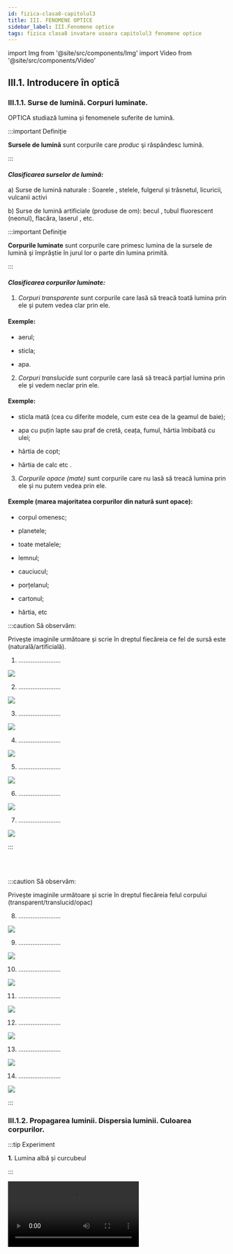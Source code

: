 ```yaml
---
id: fizica-clasa8-capitolul3
title: III. FENOMENE OPTICE
sidebar_label: III.Fenomene optice
tags: fizica clasa8 invatare usoara capitolul3 fenomene optice
---
```


import Img from '@site/src/components/Img'
import Video from '@site/src/components/Video'



## III.1. Introducere în optică

### III.1.1. Surse de lumină. Corpuri luminate.

OPTICA studiază lumina și fenomenele suferite de lumină.


:::important Definiţie

**Sursele de lumină** sunt corpurile care _produc_ şi răspândesc lumină. 

:::

#### _Clasificarea surselor de lumină:_

a)	Surse de lumină naturale : Soarele , stelele, fulgerul și trăsnetul, licuricii, vulcanii activi
 
b)	Surse de lumină artificiale (produse de om): becul , tubul fluorescent (neonul), flacăra, laserul , etc.



:::important Definiţie

**Corpurile luminate** sunt corpurile care primesc lumina de la sursele de lumină şi împrăştie în jurul lor o parte din lumina primită.

:::



#### _Clasificarea corpurilor luminate:_


1)	_Corpuri transparente_ sunt corpurile care lasă să treacă toată lumina prin ele și putem vedea clar prin ele. 

#### Exemple:

- aerul;

- sticla;

- apa.

2)	_Corpuri translucide_ sunt corpurile care lasă să treacă parțial lumina prin ele și vedem neclar prin ele. 

#### Exemple:

- sticla mată (cea cu diferite modele, cum este cea de la geamul de baie);

- apa cu puțin lapte sau praf de cretă, ceața, fumul, hârtia îmbibată cu ulei;

- hârtia de copt;

- hârtia de calc etc .

3)	_Corpurile opace (mate)_ sunt corpurile care nu lasă să treacă  lumina prin ele și nu putem vedea  prin ele. 

#### Exemple (marea majoritatea corpurilor din natură sunt opace):

- corpul omenesc;

- planetele;

- toate metalele;

- lemnul;

- cauciucul;

- porțelanul;

- cartonul;

- hârtia, etc


:::caution Să observăm:

Privește imaginile următoare și scrie în dreptul fiecăreia ce fel de sursă este (naturală/artificială).


1) ........................

<Img src="fizica/clasa8/capitolul3/3_1_1_Poza1_Fulgerul.jpg" />


2) ........................

<Img src="fizica/clasa8/capitolul3/3_1_1_Poza2_Rasarit.jpg" />


3) ........................

<Img src="fizica/clasa8/capitolul3/3_1_1_Poza3_Lumanare.jpg" />


4) ........................

<Img src="fizica/clasa8/capitolul3/3_1_1_Poza4_Bec.jpg" />

5) ........................

<Img src="fizica/clasa8/capitolul3/3_1_1_Poza5_Lasere.jpg" />


6) ........................

<Img src="fizica/clasa8/capitolul3/3_1_1_Poza6_Vulcan.jpg" />


7) ........................

<Img src="fizica/clasa8/capitolul3/3_1_1_Poza7_Neon.jpg" />



:::


<br></br>



:::caution Să observăm:

Privește imaginile următoare și scrie în dreptul fiecăreia felul corpului (transparent/translucid/opac)

8) ........................

<Img src="fizica/clasa8/capitolul3/3_1_1_Poza8_Ochelari.jpg" />


9) ........................

<Img src="fizica/clasa8/capitolul3/3_1_1_Poza9_SticlaMata.jpg" />


10) ........................

<Img src="fizica/clasa8/capitolul3/3_1_1_Poza10_Acvariu.jpg" />


11) ........................

<Img src="fizica/clasa8/capitolul3/3_1_1_Poza11_GlobSticla.jpg" />


12) ........................

<Img src="fizica/clasa8/capitolul3/3_1_1_Poza12_Luna.jpg" />


13) ........................

<Img src="fizica/clasa8/capitolul3/3_1_1_Poza13_LocomotivaCuAbur.jpg" />

14) ........................

<Img src="fizica/clasa8/capitolul3/3_1_1_Poza14_CopacInCeata.jpg" />


:::




### III.1.2. Propagarea luminii. Dispersia luminii. Culoarea corpurilor.


:::tip Experiment

**1.** Lumina albă și curcubeul

:::


<Video src="https://www.youtube.com/embed/Jq_hHHA5VfE" />


**Materiale necesare:** prismă optică ( CD sau DVD ), lumină solară ( bec cu incandescență )



**Modul de lucru:** 

- Așază prisma optică în dreptul razelor de lumină și rotește prisma până apare un curcubeu.


:::note Observație

Lumina provenită de la Soare ( bec ) este albă, iar când iese din prismă este colorată în culorile curcubeului.

:::


**Concluzia experimentului:** 

Lumina albă este descompusă de prismă în cele șapte lumini ale curcubeului.

Dacă privești suprafața unui CD, se observă culorile curcubeului.


:::important Definiție

Fenomenul de descompunere a luminii albe în spectrul culorilor componente, ale curcubeului, se numește **dispersia luminii.**


:::


Descompunerea luminii albe se poate observa și pe suprafața baloanelor de săpun. 

<Video src="https://www.youtube.com/embed/8wCI7AnN3U0" />




#### Culorile curcubeului se rețin ușor cu acronimul:
<Img src="fizica/clasa8/capitolul3/3_1_2_Poza1_Text_ROGVAIV.jpg" />



:::note Observație


**Curcubeul este un arc multicolor care apare pe cer datorită dispersiei luminii Soarelui pe picăturile de apă din aer.**

Pentru a se forma curcubeul trebuie să apară Soarele după ploaie și Soarele să fie aproape de linia orizontului (după răsărit sau înainte de apus).

<Img src="fizica/clasa8/capitolul3/3_1_2_Poza2_PozaCurcubeu.jpg" />


:::


<br></br>



:::tip Experiment

**2.** Un curcubeu la tine în grădină

:::


<Video src="https://www.youtube.com/embed/tUUrx-hR_ks" />


**Materiale necesare:** pulverizator cu apă ( furtun cu apă), lumină solară 



**Modul de lucru:** 

- Într-o după-amiază însorită, înainte de apus, așază-te cu spatele la Soare și pulverizează în aer picături fine de apă, până apare un curcubeu.


:::note Observație

Lumina provenită de la Soare ( bec ) este albă, iar când iese din prismă este colorată în culorile curcubeului.

:::


<br></br>



:::tip Experiment

**3.** Compunerea culorilor curcubeului în lumină albă

:::


<Video src="https://www.youtube.com/embed/4EK34HKNCWc" />


**Materiale necesare:** titirez ( motoraș electric cu baterie), hârtie albă, compas, raportor, creioane colorate. 



**Modul de lucru:** 

- Desenează un cerc pe foaia albă.

- Împarte discul în şapte sectoare, fiecare având unghiul la centru de 51º (360 º : 7 ~ 51º).

- Colorează cele şapte sectoare în culorile curcubeului. Pentru culoarea indigo, dă mai întâi cu creionul albastru  şi apoi, cu creionul negru.

- Așază discul colorat pe titirez și învârte titirezul (dacă ai un motoraş, poţi pune discul colorat pe axul motoraşului şi să alimentezi  motoraşul la o baterie).


:::note Observație

Când discul colorat în culorile curcubeului se învârte, ochiul nostru vede discul alb. 

:::


**Concluzia experimentului:** 

Cele şapte culori ale curcubeului , prin compunere, dau lumina albă.



Corpurile din natură au diferite culori, în funcție de ce culori absorb ele din spectrul culorilor curcubeului (ROGVAIV).


:::important

Corpurile opace absorb toate culorile din ROGVAIV , cu excepțiaculorii lor, pe care o reflectă în toate direcțiile.

De exemplu, un corp opac albastru, absorbe toate culorile ROGVAIV și împrăștie în jur numai culoarea albastră.


<Img src="fizica/clasa8/capitolul3/3_1_2_Poza3_CorpOpacAlbastru.jpg" />


Corpurile negre absorb toate culorile și nu reflectă nicio culoare.

<Img src="fizica/clasa8/capitolul3/3_1_2_Poza4_CorpOpacNegru.jpg" />


Corpurile albe nu absorb nicio culoare și reflectă toate cele șapte culori ale curcubeului.

<Img src="fizica/clasa8/capitolul3/3_1_2_Poza5_CorpOpacAlb.jpg" />


Corpurile transparente colorate lasă să treacă prin ele doar culoarea lor și absorb toate celelalte culori din ROGVAIV.	



:::



:::caution Aplicații

Filtrele colorate sunt folosite la:


1. Reflectoarele din teatru

<Img src="fizica/clasa8/capitolul3/3_1_2_Poza6_ReflectorTeatru.jpg" />


2. Vitraliile ferestrelor.

<Img src="fizica/clasa8/capitolul3/3_1_2_Poza7_Vitralii.jpg" />


3. Becurile colorate.

<Img src="fizica/clasa8/capitolul3/3_1_2_Poza8_BecuriColorate.jpg" />


:::


<br></br>



:::tip Experiment

**4.** Culoarea corpurilor și absorbția luminii

:::


<Video src="https://www.youtube.com/embed/06iHKaE3II8" />


**Materiale necesare:** corpuri opace colorate, corpuri transparente colorate, sursă de lumină albă ( Soare, lanternă ). 



**Modul de lucru (Partea 1):** 

- Luminează un corp opac colorat. 

- Ce observi ?


:::note Observație Partea 1

Corpul opac colorat împrăștie culoarea lui și absorbe toate celelalte culori.

:::




**Modul de lucru (Partea 2):** 

- Luminează un corp transparent colorat.

- Ce observi ?


:::note Observație Partea 2

Corpul transparent colorat lasă să treacă prin el numai culoarea sa, restul culorilor le absoarbe.

:::




<br></br>





:::tip Experiment

**5.** De ce se schimbă culoarea cerului ?

:::


<Video src="https://www.youtube.com/embed/Rx5aCTwetlE" />


**Materiale necesare:** vas mare din sticlă transparent, lanternă, apă, lapte .



**Modul de lucru (Partea 1):** 

- Umple vasul cu apă și adaugă câteva picături de lapte.

- Luminează suprafața apei de sus și privește deasupra apei.

- Ce observi?




:::note Observație Partea 1

Apa luminată și privită de sus are culoare albăstruie.

:::



**Modul de lucru (Partea 2):** 

- Luminează apa din vas pe un perete lateral și privește apa din partea opusă lanternei. 

- Ce culoare are apa ?



:::note Observație Partea 2

Apa luminată lateral are culoare rozalie-portocalie.

:::







**Concluzia experimentului:** 

Cerul își schimbă culoarea deoarece lumina este dispersată de aerul atmosferic în mod diferit în funcție de poziția Soarelul pe bolta cerească.

Când Soarele este sus pe cer (la orele amiezii), Soarele apare alb strălucitor și cerul este albastru (când este senin).

Când Soarele este aproape de linia orizontului (la răsărit sau la apus), Soarele apare roșu și cerul este roz, roșu, portocaliu (doar aceste culori sunt împrăștiate de aer din tot spectrul de culori).



<br></br>

<br></br>




### III.1.3. Principiile propagării luminii. Rază de lumină. Fascicul de lumină.



#### Optica geometrică studiază legiile propagării luminii și formarea imaginilor obiectelor în diferite sisteme optice ( oglinzi, lentile, etc.), fără să țină cont de natura luminii.




:::tip Experiment

**6.** Cum se propagă lumina ?

:::


<Video src="https://www.youtube.com/embed/l_9JY4eabbI" />


**Materiale necesare:** lanternă, corp.



**Modul de lucru:** 

- Luminează cu lanterna un pieptene. 

- Ce observi ? 


:::note Observație

La ieşirea din pieptăn, lumina apare sub formă de linii drepte, intercalate cu linii întunecate.

:::


**Concluzia experimentului:** 

La ieşirea din pieptăn, ea apare sub formă de linii drepte.

Unde sunt dinţii pieptănului se formează umbra lor, deoarece lumina nu poate să-şi schimbe direcţia de propagare pentru a ocoli obstacolele. 

Deci, lumina se propagă în linie dreaptă.




:::important

**Raza de lumină** indică direcția de propagare a luminii și se desenează printr-o linie dreaptă cu o săgeată care să indice sensul de propagare. 


:::



:::note Observație

Chiar dacă lumina se propagă pe o anumită direcție în ambele sensuri, noi îi punem săgeată pentru a-i arăta sensul de propagare care ne interesează.

:::

:::important

Un grup de mai multe raze de lumină învecinate, care suferă aceleași fenomene optice  formează un **fascicul de lumină.** 


:::



:::important

#### Clasificarea fasciculelor de lumină:
 
a)	Fascicul paralel, în care toate razele sunt paralele.


<Img src="fizica/clasa8/capitolul3/3_1_3_Poza1_FasciculParalel.jpg" />



b)	Fascicul convergent, în care razele se întâlnesc într-un punct.


<Img src="fizica/clasa8/capitolul3/3_1_3_Poza2_FasciculConvergent.jpg" />


c)	Fascicul divergent, în care razele pleacă din același punct și se îndepărtează unele de altele.

<Img src="fizica/clasa8/capitolul3/3_1_3_Poza3_FasciculDivergent.jpg" />



:::




<br></br>





:::tip Experiment

**7.** Principiul independenței razelor de lumină

:::


<Video src="https://www.youtube.com/embed/HAyQ7NsWKCo" />


**Materiale necesare:** 2 lasere.



**Modul de lucru:** 

- Așază cele două lasere pe masă astfel încât razele lor să se intersecteze. 

- Ce se întâmplă cu direcția celor două raze după intersecția lor ? 



:::note Observație

După intersecția razelor de lumină, ele își continuă drumul în linie dreaptă.

:::


**Concluzia experimentului:** 

Propagarea unei raze de lumină este independentă de propagarea altor raze.

:::important Principiile opticii geometrice

 

**I.	Principiul propagării rectilinii a luminii:**

**”Lumina se propagă prin mediile transparente și omogene în linie dreaptă, adică rectiliniu.”**

:::


:::important Principiile opticii geometrice

**II.	Principiul reversibilității razelor de lumină:**

**”Lumina se propagă pe aceeași direcție în ambele sensuri.”** 

:::



:::important Principiile opticii geometrice

**III.	Principiul independenței razelor de lumină:**
 
**”O rază de lumină nu își modifică direcția de propagare în urma intersecției cu alte raze, adică ea are o propagare independentă de acțiunea altor raze.”**

:::



<br></br>
<br></br>




## III.2. Reflexia luminii.

### III.2.1. Reflexia luminii. Legile reflexiei.



:::tip Experiment

**8.** Legile reflexiei luminii

:::


<Video src="https://www.youtube.com/embed/Y9EPdoeG9_I" />


**Materiale necesare:** oglindă plană, raportor, laser.



**Modul de lucru:** 

- Aşază oglinda pe verticală.

- La baza oglinzii poziţionează pe orizontală (pe podea) raportorul, având punctul 0 la mijlocul oglinzii.

- Trimite fasciculul laser sub un anumit unghi pe oglindă, în punctul zero (laserul se aşează şi el tot pe podea, înclinându-i puţin vârful pentru a vizualiza raza reflectată).

- Aşază rigla pe direcţia razei reflectate de oglindă şi citeşte unghiul de reflexie.





:::note Observație

Unghiul sub care se trimite spre oglindă  fasciculul iniţial ( unghi de incidență) este egal cu unghiul sub  care se întoarce lumina ( unghi de reflexie ), faţă de normală.


:::


**Concluzia experimentului:** 

Lumina se reflectă cu acelaşi unghi (unghi de reflexie) cu care raza iniţială a ajuns la  oglindă (unghi de incidenţă). Pe o suprafaţă şlefuită (cum este oglinda), lumina _se reflectă în mod ordonat_, respectând această lege.



:::important Definiție

**Reflexia luminii** este fenomenul în care lumina se întoarce în primul mediu, cu  schimbarea direcţiei de propagare, atunci când ea întâlneşte un alt mediu (suprafaţa de separare dintre două medii optice diferite).

:::


:::important Legile reflexiei

**LegeaI:** 

**Raza incidentă, normala și raza reflectată sunt coplanare (aparțin aceluiași plan).**



:::


:::important Legile reflexiei

**Legea a II a:**
 
**Unghiul de incidență(i) este egal cu unghiul de reflexie(r).**

**î  =  ȓ**



:::


:::note Observație

Când raza de lumină cade perpendicular pe suprafața de separare, raza reflectată se întoarce în primul mediu pe același drum, adică este singurul caz când nu își schimbă direcția de propagare.


:::





Pentru a desena raza care suferă fenomenul de reflexie (raza reflectată) trebuie să parcurgem următoarele etape:

- Desenăm suprafața de separare dintre cele două medii diferite și le notăm. Primul mediu (I) se consideră mediul unde se află sursa de lumină

- Cu o linie punctată se desenează perpendiculara pe această suprafață de separare, numită normala la suprafața de separare și notată cu NI, unde I este punctul de incidență, unde cade raza provenită de la sursa S(raza incidentă=SI)

- Se măsoară cu raportorul unghiul dintre normală și raza incidentă, SI , numit unghi de incidență, notat cu i

- Se măsoară un unghi egal cu i în partea dreaptă a normalei și se conturează raza reflectată (RI) și se notează și unghiul de reflexie, r

Notații (legenda) pentru desenul de la reflexia luminii :

SI=raza incidentă

RI= raza reflectată

NI=normala la suprafața de separare

i =unghi de incidență

r = unghi de reflexie

<Img src="fizica/clasa8/capitolul3/3_2_1_ReprezentareGraficaReflexie.jpg" />



<br></br>



### III.2.2. Oglinzile – aplicații ale reflexiei luminii.

:::important 

**Oglinzile** sunt corpuri netede și lucioase, în care lumina se reflectă.

:::


:::note Observație

Imaginea obiectului (im ob ) se formează în oglindă prin fenomenul de reflexie, respectând legile acesteia.

Dacă oglinda nu este netedă (nu este bine șlefuită) are loc o reflexie difuză a luminii (reflexie dezordonată) și nu se formează imaginea obiectului.

Oglinzile se obțin prin depunerea unui strat subțire de metal (argint sau aluminiu) pe o suprafață de sticlă ( obișnuită sau de cristal).

:::


:::important Clasificarea oglinzilor

1)	**Oglinzile plane** au suprafața plană (dreaptă) și sunt cele pe care le avem cu toții acasă și în care ne uităm zilnic. 

Iată simbolul ei (partea din spate care nu reflectă lumina se hașurează)


<Img src="fizica/clasa8/capitolul3/3_2_2_Poza1_DesenOglindaPlana.jpg" />




:::


:::caution Aplicații ale oglinzilor plane

În oglinda plană îţi vezi “dublura” (imaginea) care te priveşte din spatele oglinzii, imitându-ţi mişcările și sunt cele pe care le avem cu toții acasă și în care ne uităm zilnic.

<Img src="fizica/clasa8/capitolul3/3_2_2_Poza2_ImagineInOglindaACartiiDeFizica.jpg" />


:::



:::important Clasificarea oglinzilor

2) **Oglinzi sferice** care la rândul lor sunt de două feluri:

- **a) Oglinzile concave**  reflectă cu partea interioară, scobită a suprafeței sferice ( adică au partea lucioasă pe partea interioară a sferei). **Ele transformă un fascicul de lumină paralel într-unul convergent.**

<Img src="fizica/clasa8/capitolul3/3_2_2_Poza3_DesenOglindaConcava.jpg" />


:::





:::caution Aplicații ale oglinzilor concave

- în cosmetică (la machiat, la pensat);
 
<Img src="fizica/clasa8/capitolul3/3_2_2_Poza4_Exemplul1OglindaConcava.jpg" />
 
- la construcţia reflectoarelor (lanterne, faruri);
 
<Img src="fizica/clasa8/capitolul3/3_2_2_Poza5_Exemplul2OglindaConcava.jpg" />
 
- oglinzi stomatologice. 

<Img src="fizica/clasa8/capitolul3/3_2_2_Poza6_Exemplul3OglindaConcava.jpg" />

::: 





:::important Clasificarea oglinzilor

- **b) Oglinzile convexe**  reflectă cu partea exterioară, bombată a suprafeței sferice ( adică au partea lucioasă pe partea exterioară a sferei). **Ele transformă un fascicul de lumină paralel într-unul divergent.**

<Img src="fizica/clasa8/capitolul3/3_2_2_Poza7_DesenOglindaConvexa.jpg" />


:::



:::caution Aplicații ale oglinzilor convexe

Ele sunt folosite ca oglinzi retrovizoare deoarece dau o vedere amplă a zonei din spatele lor.  


<Img src="fizica/clasa8/capitolul3/3_2_2_Poza8_Exemplul1OglindaConvexa.jpg" />
 
<Img src="fizica/clasa8/capitolul3/3_2_2_Poza9_Exemplul2OglindaConvexa.jpg" /> 
 

::: 




Formarea imaginii unui obiect într-o oglindă plană :

- Se desenează oglinda plană pe verticală.

- Se trasează prin mijlocul oglinzii axa optică principală, perpendiculară pe oglindă ( pe orizontală ).

- Se desenează obiectul AB sub forma unui segment cu săgeată, în fața oglinzii.

- Se duce prima rază din vârful obiectului (B) perpendiculară pe oglindă și se prelungește punctată în spatele oglinzii ( fiind perpendiculară pe suprafața oglinzii nu își schimbă direcția de propagare când se reflectă ).

- Se duce a doua  rază din vârful obiectului (B) oblică pe oglindă se trasează raza reflectată a acesteia, respectând legile reflexiei ( unghiul i = unghiul r )

- Se prelungește punctată în spatele oglinzii raza reflectată, până se întâlnește cu prelungirea primei raze. Punctul de intersecție al lor se notează cu B', care reprezintă vârful imaginii obiectului în oglindă.

- Din punctul B' se duce perpendiculară pe axa optică principală, iar piciorul perpendicularei se notează cu A' și reprezintă baza imaginii obiectului în oglindă. Se pune vârful săgeții în B'.


Caracterizarea imaginii ( A'B' ) obiectului în oglinda plană : 

- Ob. AB și im. A'B' sunt simetrice față de oglindă (imaginea se formează în spatele oglinzii, la aceeaşi distanţă faţă de oglindă ca şi obiectul ).

- Imaginea este virtuală , deoarece se formează la intersecția razelor reflectate( ea nu poate fi prinsă pe ecran sau film foto).

- Im. A'B' este la fel de mare ca ob. AB.




<br></br>


### III.2.3. Extindere: Aplicații ale legilor reflexiei luminii în tehnologie

:::caution Aplicații

Oglinzile a căror funcționare se bazează pe legile reflexiei, au numeroase aplicații în tehnologie:

1)	Televizor LCD ( cu cristale lichide ) are în componența sa o oglindă reflectorizantă.

<Img src="fizica/clasa8/capitolul3/3_2_3_Poza1_TelevizorLCD.jpg" />



2)	Proiector LCD are la bază un dispozitiv optic format dintr-un număr foarte mare de microoglinzi.

<Img src="fizica/clasa8/capitolul3/3_2_3_Poza2_ProiectorLCD.jpg" />


3)	Centrală solară cu turn are la bază un număr foarte mare de oglinzi care se orientează automat după poziția Soarelui pe cer. Ele reflectă lumina către un absorbant ce încălzește apa dintr-un cazan ce produce abur sub presiune.

<Img src="fizica/clasa8/capitolul3/3_2_3_Poza3_CentrlaSolaraCuTurn.jpg" />


4) Telescopul Hubble este  plasat pe o orbită în jurul Pământului și poziționat în afara atmosferei terestre. De la lansarea lui în 1990 a devenit unul dintre cele mai importante instrumente din istoria astronomiei. Cu el astronomii au făcut numeroase observații, care au dus la importante descoperiri în astrofizică. 

Oglinzile telescoapelor trebuiau realizate cu o precizie de șlefuire de 1/20 din lungimea de undă specifică luminii vizibile, aproximativ 30 nanometri (30 de miliardimi de metri).

<Img src="fizica/clasa8/capitolul3/3_2_3_Poza4_TelescopHubble.jpg" />



:::



<br></br>



:::tip Experiment

**9.** Construirea unui periscop

:::


<Video src="https://www.youtube.com/embed/Kv8knWyExjs" />


**Materiale necesare:** 2 oglinzi plane, carton, echer dreptunghic isoscel,cuțit, foarfece, scotch

:::warning Atenție

Atenție la manipularea cuțitului, foarfecelor și a celor două oglinzi de sticlă !

:::



**Modul de lucru:** 

- Decupează dintr-un carton un dreptunghi .

- Marchează cu ajutorul echerului pozițiile celor două oglinzi, astfel încât să aibă o înclinare de 45° față de marginile de jos, respectiv de sus a cartonului.

- Decupează cu cuțitul și cu foarfeca locul unde vei plasa oglinzile, respectiv două dreptungiuri ( prin cel de jos vei privi, iar prin cel de sus intră lumina).

- Aşază oglinzile în lăcașele decupate și prinde cu scotch periscopul.

- Privește prin fereastra de jos a periscopului. 

- Ce observi ?





:::note Observație

Privind prin fanta de jos, văd obiectele aflate la nivelul fantei de sus.


:::


**Concluzia experimentului:** 

Periscopul este un instrument optic alcătuit din lentile, oglinzi, și/sau prisme cu ajutorul căruia se pot efectua observații între două niveluri diferite ca înălțime (tranșee, dintr-un submarin etc). 

În domeniul naval, periscopul este folosit de submarine pentru a da posibilitatea acestora să supravegheze situația de la suprafața apei, fără a fi văzut. 






## III.3. Refracția luminii

### III.3.1. Indicele de refracție

**În vid lumina se propagă cu viteza de 300.000.000 m/s**  și se notează cu  litera "c " și nu cu "v", ca la viteză. Cu "v " notăm viteza luminii în celelalte medii (substanțe transparente). În alte medii viteza de propagare a luminii este mai mică. 

Deci, **lumina își schimbă viteza de propagare în funcție de mediul traversat.**

Viteza luminii este cea mai mare viteză cunoscută până acum. Dacă am reuși să ne deplasăm cu viteza luminii, într-o secundă am ajunge în America și ne-am și întoarce, adică ne-am putea teleporta. Dar suntem încă departe de acestă viteză. Cea mai mare viteză este a unei rachete cosmice, care pentru a se desprinde de gravitația Pământului are o viteză de 40.000km/h.

**Indicele de refracție (notat cu n)** al unui mediu transparent este dat de raportul dintre viteza luminii în vid ( c) și viteza luminii în mediul repectiv (v).

Observați că _indicele de refracție nu are unitate de măsură_, spunem că este o mărime adimensională, deoarece este raportul a 2 mărimi identice(viteze) și se simplifică unitățile lor de măsură. Indicele de refracție este o _constantă de material_, care se ia dintr-un tabel, fiind specific fiecărei substanțe transparente(vezi tabelul de mai jos.

<svg class='svg-responsive' xmlns="http://www.w3.org/2000/svg" viewBox="0 -1159.6694029057137 2793.5555555555557 1897.7818058114276">
<g stroke="#000000" fill="#000000" stroke-width="0" transform="matrix(1 0 0 -1 0 0)">
<path stroke-width="10" d="M21 287Q22 293 24 303T36 341T56 388T89 425T135 442Q171 442 195 424T225 390T231 369Q231 367 232 367L243 378Q304 442 382 442Q436 442 469 415T503 336T465 179T427 52Q427 26 444 26Q450 26 453 27Q482 32 505 65T540 145Q542 153 560 153Q580 153 580 145Q580 144 576 130Q568 101 554 73T508 17T439 -10Q392 -10 371 17T350 73Q350 92 386 193T423 345Q423 404 379 404H374Q288 404 229 303L222 291L189 157Q156 26 151 16Q138 -11 108 -11Q95 -11 87 -5T76 7T74 17Q74 30 112 180T152 343Q153 348 153 366Q153 405 129 405Q91 405 66 305Q60 285 60 284Q58 278 41 278H27Q21 284 21 287Z"/>
<path stroke-width="10" d="M56 347Q56 360 70 367H707Q722 359 722 347Q722 336 708 328L390 327H72Q56 332 56 347ZM56 153Q56 168 72 173H708Q722 163 722 153Q722 140 707 133H70Q56 140 56 153Z" transform="translate(882,0)"/>
<g transform="translate(2063,0)">
<rect x="0" y="220" width="610" height="60" stroke-width="10" stroke-linejoin="round" stroke-linecap="round"/>
<path stroke-width="10" d="M34 159Q34 268 120 355T306 442Q362 442 394 418T427 355Q427 326 408 306T360 285Q341 285 330 295T319 325T330 359T352 380T366 386H367Q367 388 361 392T340 400T306 404Q276 404 249 390Q228 381 206 359Q162 315 142 235T121 119Q121 73 147 50Q169 26 205 26H209Q321 26 394 111Q403 121 406 121Q410 121 419 112T429 98T420 83T391 55T346 25T282 0T202 -11Q127 -11 81 37T34 159Z" transform="translate(86,676)"/>
<path stroke-width="10" d="M173 380Q173 405 154 405Q130 405 104 376T61 287Q60 286 59 284T58 281T56 279T53 278T49 278T41 278H27Q21 284 21 287Q21 294 29 316T53 368T97 419T160 441Q202 441 225 417T249 361Q249 344 246 335Q246 329 231 291T200 202T182 113Q182 86 187 69Q200 26 250 26Q287 26 319 60T369 139T398 222T409 277Q409 300 401 317T383 343T365 361T357 383Q357 405 376 424T417 443Q436 443 451 425T467 367Q467 340 455 284T418 159T347 40T241 -11Q177 -11 139 22Q102 54 102 117Q102 148 110 181T151 298Q173 362 173 380Z" transform="translate(60,-686)"/>
</g>
</g>
</svg>


<Img src="fizica/clasa8/capitolul3/3_3_2_Poza0_TabelIndiciDeRefractie.jpg" />






:::caution Problemă model

1) Să se calculeze indicele de refracție al apei, știind că viteza de propagare a luminii prin apă este 220.000.000 m/s. Voi trebuie să știți pe dinafară numai viteza luminii în vid.

- Scriem datele problemei:

  - c = 300.000.000 m/s
  - v = 220.000.000 m/s

- Scriem formula indicelui de refracție:


<svg class='svg-responsive3' xmlns="http://www.w3.org/2000/svg" viewBox="0 -1383.6694029057137 14543.888888888887 2132.781805811427">
<g stroke="#000000" fill="#000000" stroke-width="0" transform="matrix(1 0 0 -1 0 0)">
<path stroke-width="10" d="M21 287Q22 293 24 303T36 341T56 388T89 425T135 442Q171 442 195 424T225 390T231 369Q231 367 232 367L243 378Q304 442 382 442Q436 442 469 415T503 336T465 179T427 52Q427 26 444 26Q450 26 453 27Q482 32 505 65T540 145Q542 153 560 153Q580 153 580 145Q580 144 576 130Q568 101 554 73T508 17T439 -10Q392 -10 371 17T350 73Q350 92 386 193T423 345Q423 404 379 404H374Q288 404 229 303L222 291L189 157Q156 26 151 16Q138 -11 108 -11Q95 -11 87 -5T76 7T74 17Q74 30 112 180T152 343Q153 348 153 366Q153 405 129 405Q91 405 66 305Q60 285 60 284Q58 278 41 278H27Q21 284 21 287Z"/>
<path stroke-width="10" d="M56 347Q56 360 70 367H707Q722 359 722 347Q722 336 708 328L390 327H72Q56 332 56 347ZM56 153Q56 168 72 173H708Q722 163 722 153Q722 140 707 133H70Q56 140 56 153Z" transform="translate(882,0)"/>
<g transform="translate(2063,0)">
<rect x="0" y="220" width="610" height="60" stroke-width="10" stroke-linejoin="round" stroke-linecap="round"/>
<path stroke-width="10" d="M34 159Q34 268 120 355T306 442Q362 442 394 418T427 355Q427 326 408 306T360 285Q341 285 330 295T319 325T330 359T352 380T366 386H367Q367 388 361 392T340 400T306 404Q276 404 249 390Q228 381 206 359Q162 315 142 235T121 119Q121 73 147 50Q169 26 205 26H209Q321 26 394 111Q403 121 406 121Q410 121 419 112T429 98T420 83T391 55T346 25T282 0T202 -11Q127 -11 81 37T34 159Z" transform="translate(86,676)"/>
<path stroke-width="10" d="M173 380Q173 405 154 405Q130 405 104 376T61 287Q60 286 59 284T58 281T56 279T53 278T49 278T41 278H27Q21 284 21 287Q21 294 29 316T53 368T97 419T160 441Q202 441 225 417T249 361Q249 344 246 335Q246 329 231 291T200 202T182 113Q182 86 187 69Q200 26 250 26Q287 26 319 60T369 139T398 222T409 277Q409 300 401 317T383 343T365 361T357 383Q357 405 376 424T417 443Q436 443 451 425T467 367Q467 340 455 284T418 159T347 40T241 -11Q177 -11 139 22Q102 54 102 117Q102 148 110 181T151 298Q173 362 173 380Z" transform="translate(60,-686)"/>
</g>
<path stroke-width="10" d="M56 347Q56 360 70 367H707Q722 359 722 347Q722 336 708 328L390 327H72Q56 332 56 347ZM56 153Q56 168 72 173H708Q722 163 722 153Q722 140 707 133H70Q56 140 56 153Z" transform="translate(3071,0)"/>
<g transform="translate(4252,0)">
<rect x="0" y="220" width="4665" height="60" stroke-width="10" stroke-linejoin="round" stroke-linecap="round"/>
<g transform="translate(60,676)">
<path stroke-width="10" d="M127 463Q100 463 85 480T69 524Q69 579 117 622T233 665Q268 665 277 664Q351 652 390 611T430 522Q430 470 396 421T302 350L299 348Q299 347 308 345T337 336T375 315Q457 262 457 175Q457 96 395 37T238 -22Q158 -22 100 21T42 130Q42 158 60 175T105 193Q133 193 151 175T169 130Q169 119 166 110T159 94T148 82T136 74T126 70T118 67L114 66Q165 21 238 21Q293 21 321 74Q338 107 338 175V195Q338 290 274 322Q259 328 213 329L171 330L168 332Q166 335 166 348Q166 366 174 366Q202 366 232 371Q266 376 294 413T322 525V533Q322 590 287 612Q265 626 240 626Q208 626 181 615T143 592T132 580H135Q138 579 143 578T153 573T165 566T175 555T183 540T186 520Q186 498 172 481T127 463Z"/>
<path stroke-width="10" d="M96 585Q152 666 249 666Q297 666 345 640T423 548Q460 465 460 320Q460 165 417 83Q397 41 362 16T301 -15T250 -22Q224 -22 198 -16T137 16T82 83Q39 165 39 320Q39 494 96 585ZM321 597Q291 629 250 629Q208 629 178 597Q153 571 145 525T137 333Q137 175 145 125T181 46Q209 16 250 16Q290 16 318 46Q347 76 354 130T362 333Q362 478 354 524T321 597Z" transform="translate(505,0)"/>
<path stroke-width="10" d="M96 585Q152 666 249 666Q297 666 345 640T423 548Q460 465 460 320Q460 165 417 83Q397 41 362 16T301 -15T250 -22Q224 -22 198 -16T137 16T82 83Q39 165 39 320Q39 494 96 585ZM321 597Q291 629 250 629Q208 629 178 597Q153 571 145 525T137 333Q137 175 145 125T181 46Q209 16 250 16Q290 16 318 46Q347 76 354 130T362 333Q362 478 354 524T321 597Z" transform="translate(1010,0)"/>
<path stroke-width="10" d="M96 585Q152 666 249 666Q297 666 345 640T423 548Q460 465 460 320Q460 165 417 83Q397 41 362 16T301 -15T250 -22Q224 -22 198 -16T137 16T82 83Q39 165 39 320Q39 494 96 585ZM321 597Q291 629 250 629Q208 629 178 597Q153 571 145 525T137 333Q137 175 145 125T181 46Q209 16 250 16Q290 16 318 46Q347 76 354 130T362 333Q362 478 354 524T321 597Z" transform="translate(1515,0)"/>
<path stroke-width="10" d="M96 585Q152 666 249 666Q297 666 345 640T423 548Q460 465 460 320Q460 165 417 83Q397 41 362 16T301 -15T250 -22Q224 -22 198 -16T137 16T82 83Q39 165 39 320Q39 494 96 585ZM321 597Q291 629 250 629Q208 629 178 597Q153 571 145 525T137 333Q137 175 145 125T181 46Q209 16 250 16Q290 16 318 46Q347 76 354 130T362 333Q362 478 354 524T321 597Z" transform="translate(2020,0)"/>
<path stroke-width="10" d="M96 585Q152 666 249 666Q297 666 345 640T423 548Q460 465 460 320Q460 165 417 83Q397 41 362 16T301 -15T250 -22Q224 -22 198 -16T137 16T82 83Q39 165 39 320Q39 494 96 585ZM321 597Q291 629 250 629Q208 629 178 597Q153 571 145 525T137 333Q137 175 145 125T181 46Q209 16 250 16Q290 16 318 46Q347 76 354 130T362 333Q362 478 354 524T321 597Z" transform="translate(2525,0)"/>
<path stroke-width="10" d="M96 585Q152 666 249 666Q297 666 345 640T423 548Q460 465 460 320Q460 165 417 83Q397 41 362 16T301 -15T250 -22Q224 -22 198 -16T137 16T82 83Q39 165 39 320Q39 494 96 585ZM321 597Q291 629 250 629Q208 629 178 597Q153 571 145 525T137 333Q137 175 145 125T181 46Q209 16 250 16Q290 16 318 46Q347 76 354 130T362 333Q362 478 354 524T321 597Z" transform="translate(3030,0)"/>
<path stroke-width="10" d="M96 585Q152 666 249 666Q297 666 345 640T423 548Q460 465 460 320Q460 165 417 83Q397 41 362 16T301 -15T250 -22Q224 -22 198 -16T137 16T82 83Q39 165 39 320Q39 494 96 585ZM321 597Q291 629 250 629Q208 629 178 597Q153 571 145 525T137 333Q137 175 145 125T181 46Q209 16 250 16Q290 16 318 46Q347 76 354 130T362 333Q362 478 354 524T321 597Z" transform="translate(3535,0)"/>
<path stroke-width="10" d="M96 585Q152 666 249 666Q297 666 345 640T423 548Q460 465 460 320Q460 165 417 83Q397 41 362 16T301 -15T250 -22Q224 -22 198 -16T137 16T82 83Q39 165 39 320Q39 494 96 585ZM321 597Q291 629 250 629Q208 629 178 597Q153 571 145 525T137 333Q137 175 145 125T181 46Q209 16 250 16Q290 16 318 46Q347 76 354 130T362 333Q362 478 354 524T321 597Z" transform="translate(4040,0)"/>
</g>
<g transform="translate(60,-686)">
<path stroke-width="10" d="M109 429Q82 429 66 447T50 491Q50 562 103 614T235 666Q326 666 387 610T449 465Q449 422 429 383T381 315T301 241Q265 210 201 149L142 93L218 92Q375 92 385 97Q392 99 409 186V189H449V186Q448 183 436 95T421 3V0H50V19V31Q50 38 56 46T86 81Q115 113 136 137Q145 147 170 174T204 211T233 244T261 278T284 308T305 340T320 369T333 401T340 431T343 464Q343 527 309 573T212 619Q179 619 154 602T119 569T109 550Q109 549 114 549Q132 549 151 535T170 489Q170 464 154 447T109 429Z"/>
<path stroke-width="10" d="M109 429Q82 429 66 447T50 491Q50 562 103 614T235 666Q326 666 387 610T449 465Q449 422 429 383T381 315T301 241Q265 210 201 149L142 93L218 92Q375 92 385 97Q392 99 409 186V189H449V186Q448 183 436 95T421 3V0H50V19V31Q50 38 56 46T86 81Q115 113 136 137Q145 147 170 174T204 211T233 244T261 278T284 308T305 340T320 369T333 401T340 431T343 464Q343 527 309 573T212 619Q179 619 154 602T119 569T109 550Q109 549 114 549Q132 549 151 535T170 489Q170 464 154 447T109 429Z" transform="translate(505,0)"/>
<path stroke-width="10" d="M96 585Q152 666 249 666Q297 666 345 640T423 548Q460 465 460 320Q460 165 417 83Q397 41 362 16T301 -15T250 -22Q224 -22 198 -16T137 16T82 83Q39 165 39 320Q39 494 96 585ZM321 597Q291 629 250 629Q208 629 178 597Q153 571 145 525T137 333Q137 175 145 125T181 46Q209 16 250 16Q290 16 318 46Q347 76 354 130T362 333Q362 478 354 524T321 597Z" transform="translate(1010,0)"/>
<path stroke-width="10" d="M96 585Q152 666 249 666Q297 666 345 640T423 548Q460 465 460 320Q460 165 417 83Q397 41 362 16T301 -15T250 -22Q224 -22 198 -16T137 16T82 83Q39 165 39 320Q39 494 96 585ZM321 597Q291 629 250 629Q208 629 178 597Q153 571 145 525T137 333Q137 175 145 125T181 46Q209 16 250 16Q290 16 318 46Q347 76 354 130T362 333Q362 478 354 524T321 597Z" transform="translate(1515,0)"/>
<path stroke-width="10" d="M96 585Q152 666 249 666Q297 666 345 640T423 548Q460 465 460 320Q460 165 417 83Q397 41 362 16T301 -15T250 -22Q224 -22 198 -16T137 16T82 83Q39 165 39 320Q39 494 96 585ZM321 597Q291 629 250 629Q208 629 178 597Q153 571 145 525T137 333Q137 175 145 125T181 46Q209 16 250 16Q290 16 318 46Q347 76 354 130T362 333Q362 478 354 524T321 597Z" transform="translate(2020,0)"/>
<path stroke-width="10" d="M96 585Q152 666 249 666Q297 666 345 640T423 548Q460 465 460 320Q460 165 417 83Q397 41 362 16T301 -15T250 -22Q224 -22 198 -16T137 16T82 83Q39 165 39 320Q39 494 96 585ZM321 597Q291 629 250 629Q208 629 178 597Q153 571 145 525T137 333Q137 175 145 125T181 46Q209 16 250 16Q290 16 318 46Q347 76 354 130T362 333Q362 478 354 524T321 597Z" transform="translate(2525,0)"/>
<path stroke-width="10" d="M96 585Q152 666 249 666Q297 666 345 640T423 548Q460 465 460 320Q460 165 417 83Q397 41 362 16T301 -15T250 -22Q224 -22 198 -16T137 16T82 83Q39 165 39 320Q39 494 96 585ZM321 597Q291 629 250 629Q208 629 178 597Q153 571 145 525T137 333Q137 175 145 125T181 46Q209 16 250 16Q290 16 318 46Q347 76 354 130T362 333Q362 478 354 524T321 597Z" transform="translate(3030,0)"/>
<path stroke-width="10" d="M96 585Q152 666 249 666Q297 666 345 640T423 548Q460 465 460 320Q460 165 417 83Q397 41 362 16T301 -15T250 -22Q224 -22 198 -16T137 16T82 83Q39 165 39 320Q39 494 96 585ZM321 597Q291 629 250 629Q208 629 178 597Q153 571 145 525T137 333Q137 175 145 125T181 46Q209 16 250 16Q290 16 318 46Q347 76 354 130T362 333Q362 478 354 524T321 597Z" transform="translate(3535,0)"/>
<path stroke-width="10" d="M96 585Q152 666 249 666Q297 666 345 640T423 548Q460 465 460 320Q460 165 417 83Q397 41 362 16T301 -15T250 -22Q224 -22 198 -16T137 16T82 83Q39 165 39 320Q39 494 96 585ZM321 597Q291 629 250 629Q208 629 178 597Q153 571 145 525T137 333Q137 175 145 125T181 46Q209 16 250 16Q290 16 318 46Q347 76 354 130T362 333Q362 478 354 524T321 597Z" transform="translate(4040,0)"/>
</g>
</g>
<path stroke-width="10" d="M56 347Q56 360 70 367H707Q722 359 722 347Q722 336 708 328L390 327H72Q56 332 56 347ZM56 153Q56 168 72 173H708Q722 163 722 153Q722 140 707 133H70Q56 140 56 153Z" transform="translate(9314,0)"/>
<g transform="translate(10495,0)">
<rect x="0" y="220" width="1130" height="60" stroke-width="10" stroke-linejoin="round" stroke-linecap="round"/>
<g transform="translate(60,676)">
<path stroke-width="10" d="M127 463Q100 463 85 480T69 524Q69 579 117 622T233 665Q268 665 277 664Q351 652 390 611T430 522Q430 470 396 421T302 350L299 348Q299 347 308 345T337 336T375 315Q457 262 457 175Q457 96 395 37T238 -22Q158 -22 100 21T42 130Q42 158 60 175T105 193Q133 193 151 175T169 130Q169 119 166 110T159 94T148 82T136 74T126 70T118 67L114 66Q165 21 238 21Q293 21 321 74Q338 107 338 175V195Q338 290 274 322Q259 328 213 329L171 330L168 332Q166 335 166 348Q166 366 174 366Q202 366 232 371Q266 376 294 413T322 525V533Q322 590 287 612Q265 626 240 626Q208 626 181 615T143 592T132 580H135Q138 579 143 578T153 573T165 566T175 555T183 540T186 520Q186 498 172 481T127 463Z"/>
<path stroke-width="10" d="M96 585Q152 666 249 666Q297 666 345 640T423 548Q460 465 460 320Q460 165 417 83Q397 41 362 16T301 -15T250 -22Q224 -22 198 -16T137 16T82 83Q39 165 39 320Q39 494 96 585ZM321 597Q291 629 250 629Q208 629 178 597Q153 571 145 525T137 333Q137 175 145 125T181 46Q209 16 250 16Q290 16 318 46Q347 76 354 130T362 333Q362 478 354 524T321 597Z" transform="translate(505,0)"/>
</g>
<g transform="translate(60,-686)">
<path stroke-width="10" d="M109 429Q82 429 66 447T50 491Q50 562 103 614T235 666Q326 666 387 610T449 465Q449 422 429 383T381 315T301 241Q265 210 201 149L142 93L218 92Q375 92 385 97Q392 99 409 186V189H449V186Q448 183 436 95T421 3V0H50V19V31Q50 38 56 46T86 81Q115 113 136 137Q145 147 170 174T204 211T233 244T261 278T284 308T305 340T320 369T333 401T340 431T343 464Q343 527 309 573T212 619Q179 619 154 602T119 569T109 550Q109 549 114 549Q132 549 151 535T170 489Q170 464 154 447T109 429Z"/>
<path stroke-width="10" d="M109 429Q82 429 66 447T50 491Q50 562 103 614T235 666Q326 666 387 610T449 465Q449 422 429 383T381 315T301 241Q265 210 201 149L142 93L218 92Q375 92 385 97Q392 99 409 186V189H449V186Q448 183 436 95T421 3V0H50V19V31Q50 38 56 46T86 81Q115 113 136 137Q145 147 170 174T204 211T233 244T261 278T284 308T305 340T320 369T333 401T340 431T343 464Q343 527 309 573T212 619Q179 619 154 602T119 569T109 550Q109 549 114 549Q132 549 151 535T170 489Q170 464 154 447T109 429Z" transform="translate(505,0)"/>
</g>
</g>
<path stroke-width="10" d="M56 347Q56 360 70 367H707Q722 359 722 347Q722 336 708 328L390 327H72Q56 332 56 347ZM56 153Q56 168 72 173H708Q722 163 722 153Q722 140 707 133H70Q56 140 56 153Z" transform="translate(12023,0)"/>
<path stroke-width="10" d="M213 578L200 573Q186 568 160 563T102 556H83V602H102Q149 604 189 617T245 641T273 663Q275 666 285 666Q294 666 302 660V361L303 61Q310 54 315 52T339 48T401 46H427V0H416Q395 3 257 3Q121 3 100 0H88V46H114Q136 46 152 46T177 47T193 50T201 52T207 57T213 61V578Z" transform="translate(13084,0)"/>
<path stroke-width="10" d="M78 35T78 60T94 103T137 121Q165 121 187 96T210 8Q210 -27 201 -60T180 -117T154 -158T130 -185T117 -194Q113 -194 104 -185T95 -172Q95 -168 106 -156T131 -126T157 -76T173 -3V9L172 8Q170 7 167 6T161 3T152 1T140 0Q113 0 96 17Z" transform="translate(13589,0)"/>
<path stroke-width="10" d="M127 463Q100 463 85 480T69 524Q69 579 117 622T233 665Q268 665 277 664Q351 652 390 611T430 522Q430 470 396 421T302 350L299 348Q299 347 308 345T337 336T375 315Q457 262 457 175Q457 96 395 37T238 -22Q158 -22 100 21T42 130Q42 158 60 175T105 193Q133 193 151 175T169 130Q169 119 166 110T159 94T148 82T136 74T126 70T118 67L114 66Q165 21 238 21Q293 21 321 74Q338 107 338 175V195Q338 290 274 322Q259 328 213 329L171 330L168 332Q166 335 166 348Q166 366 174 366Q202 366 232 371Q266 376 294 413T322 525V533Q322 590 287 612Q265 626 240 626Q208 626 181 615T143 592T132 580H135Q138 579 143 578T153 573T165 566T175 555T183 540T186 520Q186 498 172 481T127 463Z" transform="translate(14038,0)"/>
</g>
</svg>


 
:::



:::caution Problemă model

2) Să se calculeze viteza luminii prin diamant care are indicele de refracție de 2,42.

- Scriem datele problemei:

  - c = 300.000.000 m/s
  - n = 2,42

- Scriem formula indicelui de refracție:

<svg class='svg-responsive' xmlns="http://www.w3.org/2000/svg" viewBox="0 -1159.6694029057137 2793.5555555555557 1897.7818058114276">
<g stroke="#000000" fill="#000000" stroke-width="0" transform="matrix(1 0 0 -1 0 0)">
<path stroke-width="10" d="M21 287Q22 293 24 303T36 341T56 388T89 425T135 442Q171 442 195 424T225 390T231 369Q231 367 232 367L243 378Q304 442 382 442Q436 442 469 415T503 336T465 179T427 52Q427 26 444 26Q450 26 453 27Q482 32 505 65T540 145Q542 153 560 153Q580 153 580 145Q580 144 576 130Q568 101 554 73T508 17T439 -10Q392 -10 371 17T350 73Q350 92 386 193T423 345Q423 404 379 404H374Q288 404 229 303L222 291L189 157Q156 26 151 16Q138 -11 108 -11Q95 -11 87 -5T76 7T74 17Q74 30 112 180T152 343Q153 348 153 366Q153 405 129 405Q91 405 66 305Q60 285 60 284Q58 278 41 278H27Q21 284 21 287Z"/>
<path stroke-width="10" d="M56 347Q56 360 70 367H707Q722 359 722 347Q722 336 708 328L390 327H72Q56 332 56 347ZM56 153Q56 168 72 173H708Q722 163 722 153Q722 140 707 133H70Q56 140 56 153Z" transform="translate(882,0)"/>
<g transform="translate(2063,0)">
<rect x="0" y="220" width="610" height="60" stroke-width="10" stroke-linejoin="round" stroke-linecap="round"/>
<path stroke-width="10" d="M34 159Q34 268 120 355T306 442Q362 442 394 418T427 355Q427 326 408 306T360 285Q341 285 330 295T319 325T330 359T352 380T366 386H367Q367 388 361 392T340 400T306 404Q276 404 249 390Q228 381 206 359Q162 315 142 235T121 119Q121 73 147 50Q169 26 205 26H209Q321 26 394 111Q403 121 406 121Q410 121 419 112T429 98T420 83T391 55T346 25T282 0T202 -11Q127 -11 81 37T34 159Z" transform="translate(86,676)"/>
<path stroke-width="10" d="M173 380Q173 405 154 405Q130 405 104 376T61 287Q60 286 59 284T58 281T56 279T53 278T49 278T41 278H27Q21 284 21 287Q21 294 29 316T53 368T97 419T160 441Q202 441 225 417T249 361Q249 344 246 335Q246 329 231 291T200 202T182 113Q182 86 187 69Q200 26 250 26Q287 26 319 60T369 139T398 222T409 277Q409 300 401 317T383 343T365 361T357 383Q357 405 376 424T417 443Q436 443 451 425T467 367Q467 340 455 284T418 159T347 40T241 -11Q177 -11 139 22Q102 54 102 117Q102 148 110 181T151 298Q173 362 173 380Z" transform="translate(60,-686)"/>
</g>
</g>
</svg>


- Scoatem necunoscuta din ecuație, astfel n coboara la numitor și v urcă la numărător în partea opusă (fiind extremi pot schimba locul între ei).


<svg class='svg-responsive3' xmlns="http://www.w3.org/2000/svg" viewBox="0 -1383.6694029057137 18470 2305.781805811427">
<g stroke="#000000" fill="#000000" stroke-width="0" transform="matrix(1 0 0 -1 0 0)">
<path stroke-width="10" d="M173 380Q173 405 154 405Q130 405 104 376T61 287Q60 286 59 284T58 281T56 279T53 278T49 278T41 278H27Q21 284 21 287Q21 294 29 316T53 368T97 419T160 441Q202 441 225 417T249 361Q249 344 246 335Q246 329 231 291T200 202T182 113Q182 86 187 69Q200 26 250 26Q287 26 319 60T369 139T398 222T409 277Q409 300 401 317T383 343T365 361T357 383Q357 405 376 424T417 443Q436 443 451 425T467 367Q467 340 455 284T418 159T347 40T241 -11Q177 -11 139 22Q102 54 102 117Q102 148 110 181T151 298Q173 362 173 380Z"/>
<path stroke-width="10" d="M56 347Q56 360 70 367H707Q722 359 722 347Q722 336 708 328L390 327H72Q56 332 56 347ZM56 153Q56 168 72 173H708Q722 163 722 153Q722 140 707 133H70Q56 140 56 153Z" transform="translate(767,0)"/>
<g transform="translate(1948,0)">
<rect x="0" y="220" width="725" height="60" stroke-width="10" stroke-linejoin="round" stroke-linecap="round"/>
<path stroke-width="10" d="M34 159Q34 268 120 355T306 442Q362 442 394 418T427 355Q427 326 408 306T360 285Q341 285 330 295T319 325T330 359T352 380T366 386H367Q367 388 361 392T340 400T306 404Q276 404 249 390Q228 381 206 359Q162 315 142 235T121 119Q121 73 147 50Q169 26 205 26H209Q321 26 394 111Q403 121 406 121Q410 121 419 112T429 98T420 83T391 55T346 25T282 0T202 -11Q127 -11 81 37T34 159Z" transform="translate(143,676)"/>
<path stroke-width="10" d="M21 287Q22 293 24 303T36 341T56 388T89 425T135 442Q171 442 195 424T225 390T231 369Q231 367 232 367L243 378Q304 442 382 442Q436 442 469 415T503 336T465 179T427 52Q427 26 444 26Q450 26 453 27Q482 32 505 65T540 145Q542 153 560 153Q580 153 580 145Q580 144 576 130Q568 101 554 73T508 17T439 -10Q392 -10 371 17T350 73Q350 92 386 193T423 345Q423 404 379 404H374Q288 404 229 303L222 291L189 157Q156 26 151 16Q138 -11 108 -11Q95 -11 87 -5T76 7T74 17Q74 30 112 180T152 343Q153 348 153 366Q153 405 129 405Q91 405 66 305Q60 285 60 284Q58 278 41 278H27Q21 284 21 287Z" transform="translate(60,-686)"/>
</g>
<path stroke-width="10" d="M56 347Q56 360 70 367H707Q722 359 722 347Q722 336 708 328L390 327H72Q56 332 56 347ZM56 153Q56 168 72 173H708Q722 163 722 153Q722 140 707 133H70Q56 140 56 153Z" transform="translate(3071,0)"/>
<g transform="translate(4252,0)">
<rect x="0" y="220" width="4665" height="60" stroke-width="10" stroke-linejoin="round" stroke-linecap="round"/>
<g transform="translate(60,676)">
<path stroke-width="10" d="M127 463Q100 463 85 480T69 524Q69 579 117 622T233 665Q268 665 277 664Q351 652 390 611T430 522Q430 470 396 421T302 350L299 348Q299 347 308 345T337 336T375 315Q457 262 457 175Q457 96 395 37T238 -22Q158 -22 100 21T42 130Q42 158 60 175T105 193Q133 193 151 175T169 130Q169 119 166 110T159 94T148 82T136 74T126 70T118 67L114 66Q165 21 238 21Q293 21 321 74Q338 107 338 175V195Q338 290 274 322Q259 328 213 329L171 330L168 332Q166 335 166 348Q166 366 174 366Q202 366 232 371Q266 376 294 413T322 525V533Q322 590 287 612Q265 626 240 626Q208 626 181 615T143 592T132 580H135Q138 579 143 578T153 573T165 566T175 555T183 540T186 520Q186 498 172 481T127 463Z"/>
<path stroke-width="10" d="M96 585Q152 666 249 666Q297 666 345 640T423 548Q460 465 460 320Q460 165 417 83Q397 41 362 16T301 -15T250 -22Q224 -22 198 -16T137 16T82 83Q39 165 39 320Q39 494 96 585ZM321 597Q291 629 250 629Q208 629 178 597Q153 571 145 525T137 333Q137 175 145 125T181 46Q209 16 250 16Q290 16 318 46Q347 76 354 130T362 333Q362 478 354 524T321 597Z" transform="translate(505,0)"/>
<path stroke-width="10" d="M96 585Q152 666 249 666Q297 666 345 640T423 548Q460 465 460 320Q460 165 417 83Q397 41 362 16T301 -15T250 -22Q224 -22 198 -16T137 16T82 83Q39 165 39 320Q39 494 96 585ZM321 597Q291 629 250 629Q208 629 178 597Q153 571 145 525T137 333Q137 175 145 125T181 46Q209 16 250 16Q290 16 318 46Q347 76 354 130T362 333Q362 478 354 524T321 597Z" transform="translate(1010,0)"/>
<path stroke-width="10" d="M96 585Q152 666 249 666Q297 666 345 640T423 548Q460 465 460 320Q460 165 417 83Q397 41 362 16T301 -15T250 -22Q224 -22 198 -16T137 16T82 83Q39 165 39 320Q39 494 96 585ZM321 597Q291 629 250 629Q208 629 178 597Q153 571 145 525T137 333Q137 175 145 125T181 46Q209 16 250 16Q290 16 318 46Q347 76 354 130T362 333Q362 478 354 524T321 597Z" transform="translate(1515,0)"/>
<path stroke-width="10" d="M96 585Q152 666 249 666Q297 666 345 640T423 548Q460 465 460 320Q460 165 417 83Q397 41 362 16T301 -15T250 -22Q224 -22 198 -16T137 16T82 83Q39 165 39 320Q39 494 96 585ZM321 597Q291 629 250 629Q208 629 178 597Q153 571 145 525T137 333Q137 175 145 125T181 46Q209 16 250 16Q290 16 318 46Q347 76 354 130T362 333Q362 478 354 524T321 597Z" transform="translate(2020,0)"/>
<path stroke-width="10" d="M96 585Q152 666 249 666Q297 666 345 640T423 548Q460 465 460 320Q460 165 417 83Q397 41 362 16T301 -15T250 -22Q224 -22 198 -16T137 16T82 83Q39 165 39 320Q39 494 96 585ZM321 597Q291 629 250 629Q208 629 178 597Q153 571 145 525T137 333Q137 175 145 125T181 46Q209 16 250 16Q290 16 318 46Q347 76 354 130T362 333Q362 478 354 524T321 597Z" transform="translate(2525,0)"/>
<path stroke-width="10" d="M96 585Q152 666 249 666Q297 666 345 640T423 548Q460 465 460 320Q460 165 417 83Q397 41 362 16T301 -15T250 -22Q224 -22 198 -16T137 16T82 83Q39 165 39 320Q39 494 96 585ZM321 597Q291 629 250 629Q208 629 178 597Q153 571 145 525T137 333Q137 175 145 125T181 46Q209 16 250 16Q290 16 318 46Q347 76 354 130T362 333Q362 478 354 524T321 597Z" transform="translate(3030,0)"/>
<path stroke-width="10" d="M96 585Q152 666 249 666Q297 666 345 640T423 548Q460 465 460 320Q460 165 417 83Q397 41 362 16T301 -15T250 -22Q224 -22 198 -16T137 16T82 83Q39 165 39 320Q39 494 96 585ZM321 597Q291 629 250 629Q208 629 178 597Q153 571 145 525T137 333Q137 175 145 125T181 46Q209 16 250 16Q290 16 318 46Q347 76 354 130T362 333Q362 478 354 524T321 597Z" transform="translate(3535,0)"/>
<path stroke-width="10" d="M96 585Q152 666 249 666Q297 666 345 640T423 548Q460 465 460 320Q460 165 417 83Q397 41 362 16T301 -15T250 -22Q224 -22 198 -16T137 16T82 83Q39 165 39 320Q39 494 96 585ZM321 597Q291 629 250 629Q208 629 178 597Q153 571 145 525T137 333Q137 175 145 125T181 46Q209 16 250 16Q290 16 318 46Q347 76 354 130T362 333Q362 478 354 524T321 597Z" transform="translate(4040,0)"/>
</g>
<g transform="translate(1350,-686)">
<path stroke-width="10" d="M109 429Q82 429 66 447T50 491Q50 562 103 614T235 666Q326 666 387 610T449 465Q449 422 429 383T381 315T301 241Q265 210 201 149L142 93L218 92Q375 92 385 97Q392 99 409 186V189H449V186Q448 183 436 95T421 3V0H50V19V31Q50 38 56 46T86 81Q115 113 136 137Q145 147 170 174T204 211T233 244T261 278T284 308T305 340T320 369T333 401T340 431T343 464Q343 527 309 573T212 619Q179 619 154 602T119 569T109 550Q109 549 114 549Q132 549 151 535T170 489Q170 464 154 447T109 429Z"/>
<path stroke-width="10" d="M78 35T78 60T94 103T137 121Q165 121 187 96T210 8Q210 -27 201 -60T180 -117T154 -158T130 -185T117 -194Q113 -194 104 -185T95 -172Q95 -168 106 -156T131 -126T157 -76T173 -3V9L172 8Q170 7 167 6T161 3T152 1T140 0Q113 0 96 17Z" transform="translate(505,0)"/>
<g transform="translate(954,0)">
<path stroke-width="10" d="M462 0Q444 3 333 3Q217 3 199 0H190V46H221Q241 46 248 46T265 48T279 53T286 61Q287 63 287 115V165H28V211L179 442Q332 674 334 675Q336 677 355 677H373L379 671V211H471V165H379V114Q379 73 379 66T385 54Q393 47 442 46H471V0H462ZM293 211V545L74 212L183 211H293Z"/>
<path stroke-width="10" d="M109 429Q82 429 66 447T50 491Q50 562 103 614T235 666Q326 666 387 610T449 465Q449 422 429 383T381 315T301 241Q265 210 201 149L142 93L218 92Q375 92 385 97Q392 99 409 186V189H449V186Q448 183 436 95T421 3V0H50V19V31Q50 38 56 46T86 81Q115 113 136 137Q145 147 170 174T204 211T233 244T261 278T284 308T305 340T320 369T333 401T340 431T343 464Q343 527 309 573T212 619Q179 619 154 602T119 569T109 550Q109 549 114 549Q132 549 151 535T170 489Q170 464 154 447T109 429Z" transform="translate(505,0)"/>
</g>
</g>
</g>
<path stroke-width="10" d="M56 347Q56 360 70 367H707Q722 359 722 347Q722 336 708 328L390 327H72Q56 332 56 347ZM56 153Q56 168 72 173H708Q722 163 722 153Q722 140 707 133H70Q56 140 56 153Z" transform="translate(9314,0)"/>
<g transform="translate(10375,0)">
<path stroke-width="10" d="M213 578L200 573Q186 568 160 563T102 556H83V602H102Q149 604 189 617T245 641T273 663Q275 666 285 666Q294 666 302 660V361L303 61Q310 54 315 52T339 48T401 46H427V0H416Q395 3 257 3Q121 3 100 0H88V46H114Q136 46 152 46T177 47T193 50T201 52T207 57T213 61V578Z"/>
<path stroke-width="10" d="M109 429Q82 429 66 447T50 491Q50 562 103 614T235 666Q326 666 387 610T449 465Q449 422 429 383T381 315T301 241Q265 210 201 149L142 93L218 92Q375 92 385 97Q392 99 409 186V189H449V186Q448 183 436 95T421 3V0H50V19V31Q50 38 56 46T86 81Q115 113 136 137Q145 147 170 174T204 211T233 244T261 278T284 308T305 340T320 369T333 401T340 431T343 464Q343 527 309 573T212 619Q179 619 154 602T119 569T109 550Q109 549 114 549Q132 549 151 535T170 489Q170 464 154 447T109 429Z" transform="translate(505,0)"/>
<path stroke-width="10" d="M127 463Q100 463 85 480T69 524Q69 579 117 622T233 665Q268 665 277 664Q351 652 390 611T430 522Q430 470 396 421T302 350L299 348Q299 347 308 345T337 336T375 315Q457 262 457 175Q457 96 395 37T238 -22Q158 -22 100 21T42 130Q42 158 60 175T105 193Q133 193 151 175T169 130Q169 119 166 110T159 94T148 82T136 74T126 70T118 67L114 66Q165 21 238 21Q293 21 321 74Q338 107 338 175V195Q338 290 274 322Q259 328 213 329L171 330L168 332Q166 335 166 348Q166 366 174 366Q202 366 232 371Q266 376 294 413T322 525V533Q322 590 287 612Q265 626 240 626Q208 626 181 615T143 592T132 580H135Q138 579 143 578T153 573T165 566T175 555T183 540T186 520Q186 498 172 481T127 463Z" transform="translate(1010,0)"/>
<path stroke-width="10" d="M78 60Q78 84 95 102T138 120Q162 120 180 104T199 61Q199 36 182 18T139 0T96 17T78 60Z" transform="translate(1515,0)"/>
<path stroke-width="10" d="M352 287Q304 211 232 211Q154 211 104 270T44 396Q42 412 42 436V444Q42 537 111 606Q171 666 243 666Q245 666 249 666T257 665H261Q273 665 286 663T323 651T370 619T413 560Q456 472 456 334Q456 194 396 97Q361 41 312 10T208 -22Q147 -22 108 7T68 93T121 149Q143 149 158 135T173 96Q173 78 164 65T148 49T135 44L131 43Q131 41 138 37T164 27T206 22H212Q272 22 313 86Q352 142 352 280V287ZM244 248Q292 248 321 297T351 430Q351 508 343 542Q341 552 337 562T323 588T293 615T246 625Q208 625 181 598Q160 576 154 546T147 441Q147 358 152 329T172 282Q197 248 244 248Z" transform="translate(1798,0)"/>
<path stroke-width="10" d="M42 313Q42 476 123 571T303 666Q372 666 402 630T432 550Q432 525 418 510T379 495Q356 495 341 509T326 548Q326 592 373 601Q351 623 311 626Q240 626 194 566Q147 500 147 364L148 360Q153 366 156 373Q197 433 263 433H267Q313 433 348 414Q372 400 396 374T435 317Q456 268 456 210V192Q456 169 451 149Q440 90 387 34T253 -22Q225 -22 199 -14T143 16T92 75T56 172T42 313ZM257 397Q227 397 205 380T171 335T154 278T148 216Q148 133 160 97T198 39Q222 21 251 21Q302 21 329 59Q342 77 347 104T352 209Q352 289 347 316T329 361Q302 397 257 397Z" transform="translate(2303,0)"/>
<path stroke-width="10" d="M42 313Q42 476 123 571T303 666Q372 666 402 630T432 550Q432 525 418 510T379 495Q356 495 341 509T326 548Q326 592 373 601Q351 623 311 626Q240 626 194 566Q147 500 147 364L148 360Q153 366 156 373Q197 433 263 433H267Q313 433 348 414Q372 400 396 374T435 317Q456 268 456 210V192Q456 169 451 149Q440 90 387 34T253 -22Q225 -22 199 -14T143 16T92 75T56 172T42 313ZM257 397Q227 397 205 380T171 335T154 278T148 216Q148 133 160 97T198 39Q222 21 251 21Q302 21 329 59Q342 77 347 104T352 209Q352 289 347 316T329 361Q302 397 257 397Z" transform="translate(2808,0)"/>
<path stroke-width="10" d="M78 60Q78 84 95 102T138 120Q162 120 180 104T199 61Q199 36 182 18T139 0T96 17T78 60Z" transform="translate(3313,0)"/>
<path stroke-width="10" d="M352 287Q304 211 232 211Q154 211 104 270T44 396Q42 412 42 436V444Q42 537 111 606Q171 666 243 666Q245 666 249 666T257 665H261Q273 665 286 663T323 651T370 619T413 560Q456 472 456 334Q456 194 396 97Q361 41 312 10T208 -22Q147 -22 108 7T68 93T121 149Q143 149 158 135T173 96Q173 78 164 65T148 49T135 44L131 43Q131 41 138 37T164 27T206 22H212Q272 22 313 86Q352 142 352 280V287ZM244 248Q292 248 321 297T351 430Q351 508 343 542Q341 552 337 562T323 588T293 615T246 625Q208 625 181 598Q160 576 154 546T147 441Q147 358 152 329T172 282Q197 248 244 248Z" transform="translate(3596,0)"/>
<path stroke-width="10" d="M462 0Q444 3 333 3Q217 3 199 0H190V46H221Q241 46 248 46T265 48T279 53T286 61Q287 63 287 115V165H28V211L179 442Q332 674 334 675Q336 677 355 677H373L379 671V211H471V165H379V114Q379 73 379 66T385 54Q393 47 442 46H471V0H462ZM293 211V545L74 212L183 211H293Z" transform="translate(4101,0)"/>
<path stroke-width="10" d="M109 429Q82 429 66 447T50 491Q50 562 103 614T235 666Q326 666 387 610T449 465Q449 422 429 383T381 315T301 241Q265 210 201 149L142 93L218 92Q375 92 385 97Q392 99 409 186V189H449V186Q448 183 436 95T421 3V0H50V19V31Q50 38 56 46T86 81Q115 113 136 137Q145 147 170 174T204 211T233 244T261 278T284 308T305 340T320 369T333 401T340 431T343 464Q343 527 309 573T212 619Q179 619 154 602T119 569T109 550Q109 549 114 549Q132 549 151 535T170 489Q170 464 154 447T109 429Z" transform="translate(4606,0)"/>
</g>
<path stroke-width="10" d="M78 35T78 60T94 103T137 121Q165 121 187 96T210 8Q210 -27 201 -60T180 -117T154 -158T130 -185T117 -194Q113 -194 104 -185T95 -172Q95 -168 106 -156T131 -126T157 -76T173 -3V9L172 8Q170 7 167 6T161 3T152 1T140 0Q113 0 96 17Z" transform="translate(15486,0)"/>
<path stroke-width="10" d="M213 578L200 573Q186 568 160 563T102 556H83V602H102Q149 604 189 617T245 641T273 663Q275 666 285 666Q294 666 302 660V361L303 61Q310 54 315 52T339 48T401 46H427V0H416Q395 3 257 3Q121 3 100 0H88V46H114Q136 46 152 46T177 47T193 50T201 52T207 57T213 61V578Z" transform="translate(15936,0)"/>
<path stroke-width="10" d="M21 287Q22 293 24 303T36 341T56 388T88 425T132 442T175 435T205 417T221 395T229 376L231 369Q231 367 232 367L243 378Q303 442 384 442Q401 442 415 440T441 433T460 423T475 411T485 398T493 385T497 373T500 364T502 357L510 367Q573 442 659 442Q713 442 746 415T780 336Q780 285 742 178T704 50Q705 36 709 31T724 26Q752 26 776 56T815 138Q818 149 821 151T837 153Q857 153 857 145Q857 144 853 130Q845 101 831 73T785 17T716 -10Q669 -10 648 17T627 73Q627 92 663 193T700 345Q700 404 656 404H651Q565 404 506 303L499 291L466 157Q433 26 428 16Q415 -11 385 -11Q372 -11 364 -4T353 8T350 18Q350 29 384 161L420 307Q423 322 423 345Q423 404 379 404H374Q288 404 229 303L222 291L189 157Q156 26 151 16Q138 -11 108 -11Q95 -11 87 -5T76 7T74 17Q74 30 112 181Q151 335 151 342Q154 357 154 369Q154 405 129 405Q107 405 92 377T69 316T57 280Q55 278 41 278H27Q21 284 21 287Z" transform="translate(16608,0)"/>
<path stroke-width="10" d="M423 750Q432 750 438 744T444 730Q444 725 271 248T92 -240Q85 -250 75 -250Q68 -250 62 -245T56 -231Q56 -221 230 257T407 740Q411 750 423 750Z" transform="translate(17491,0)"/>
<path stroke-width="10" d="M131 289Q131 321 147 354T203 415T300 442Q362 442 390 415T419 355Q419 323 402 308T364 292Q351 292 340 300T328 326Q328 342 337 354T354 372T367 378Q368 378 368 379Q368 382 361 388T336 399T297 405Q249 405 227 379T204 326Q204 301 223 291T278 274T330 259Q396 230 396 163Q396 135 385 107T352 51T289 7T195 -10Q118 -10 86 19T53 87Q53 126 74 143T118 160Q133 160 146 151T160 120Q160 94 142 76T111 58Q109 57 108 57T107 55Q108 52 115 47T146 34T201 27Q237 27 263 38T301 66T318 97T323 122Q323 150 302 164T254 181T195 196T148 231Q131 256 131 289Z" transform="translate(17996,0)"/>
</g>
</svg>




:::


<br></br>



### III.3.2. Refracția luminii. Legile refracției.


:::important Definiție

**Refracția luminii** este fenomenul în care lumina trece în cel de-al doilea mediu, cu schimbarea direcției de propagare, atunci când întălnește un alt mediu transparent.


:::





:::note Observație

Când raza de lumină cade perpendicular pe suprafața de separare, raza refractată trece în al II-lea mediu pe același drum, adică este singurul caz când nu își schimbă direcția de propagare.

:::


Pentru a desena raza care suferă fenomenul de refracție (raza refractată) trebuie să parcurgem aceleași etape ca la reflexie, numai că prelungim normala și în al II-lea mediu și apoi prelungim tot punctat și raza incidentă în al II-lea mediu, ca în desenele de mai jos.



**Pentru a vedea cum trece lumina în cel de-al II-lea mediu , adică cum se refractă, avem două cazuri :**



**Cazul I: Când n<sub>1</sub> < n<sub>2</sub> **

Adică indicele de refracție al primului mediu este mai mic decât indicele de refracție al mediului II (exemplu : aer-apă, apă- sticlă, aer-sticlă, aer-diamant, apă-diamant,etc), **raza refractată se apropie de normală și unghiul de refracție(r') este mai mic decât unghiul de incidență(i).**


<Img src="fizica/clasa8/capitolul3/3_3_2_Poza1_Refractia_IndiceleN1MaiMicDecatN2.jpg" />
 

**Cazul II: Când n<sub>1</sub> > n<sub>2</sub> **

Adică indicele de refracție al primului mediu este mai mare decât indicele de refracție al mediului II (exemplu : apă- aer, sticlă -apă, sticlă -aer, diamant -aer, diamant -apă, etc), **raza refractată se depărtează de normală și unghiul de refracție(r') este mai mare decât unghiul de incidență(i).**



:::important Legile refracției

<Img src="fizica/clasa8/capitolul3/3_3_2_Poza2bis_LegileRefractiei.jpg" />

:::


:::note Observație

<Img src="fizica/clasa8/capitolul3/3_3_2_Poza2bis2_ObservatieLaLegileRefractiei.jpg" />



Cu această formulă putem explica dispersia luminii. Fasciculele colorate ROGVAIV au viteze diferite prin prisma optică și de aceea ies din prismă sub unghiuri diferite. Violetul se propagă prin prismă cu viteză mai mică decât roșul, așa că este deviat mai tare decât roșul.



:::



<Video src="https://www.youtube.com/embed/Aj7003bBUEY" />


<br></br>



:::caution Aplicații

Lentilele (lupa , ochelarii) sunt aplicații ale fenomenului de refracție.

<Img src="fizica/clasa8/capitolul3/3_1_1_Poza8_Ochelari.jpg" />


<Img src="fizica/clasa8/capitolul3/3_3_2_Poza3_Lupa.jpg" />



:::






<br></br>



:::tip Experiment

**10.** Refracția luminii 

:::


**Materiale necesare:** semicilindru din plexiglas ( sticlă), disc Hartl, laser.


**Modul de lucru:** 

- Așază piesa semicilindrică pe discul Hartl astfel încât centrul ei să fie în centrul discului.

- Urmărește mersul razei incidente și a celei de refracție, pentru diferite unghiuri de incidență. Măsoară de fiecare dată unghiul de refracție.


<Video src="https://www.youtube.com/embed/5FCdptUGXu4" />





- Schimbă poziția piesei semicilindrice astfel încât raza incidentă să treacă din plexiglas în aer. 

- Măsoară unghiurile de incidență și de refracție. 

- Ce observi ?


<Video src="https://www.youtube.com/embed/JZm36Iff1t8" />


<br></br>


:::note Observație

Când indicele de refracție a primului mediu este mai mic decât a celui de-al doilea mediu ( aer-plexiglas), unghiul de incidență este mai mic decât unghiul de refracție.

Când indicele de refracție a primului mediu este mai mare decât a celui de-al doilea mediu (plexiglas- aer ), unghiul de incidență este mai mare decât unghiul de refracție.


:::


:::important

**Consecințele refracției luminii** au loc datorită schimbării direcţiei razei refractate faţă de direcţia razei incidente, modificând imaginea obiectelor aflate în apă:

- Un corp aflat în apă pare rupt la suprafața apei, ca și cum partea din apă a corpului nu este în continuarea celei din aer.


<Img src="fizica/clasa8/capitolul3/3_3_2_Poza4_CreionInPahar.jpg" />


- Un corp aflat în apă este perceput de ochiul nostru mai la suprafaţă decât este el în realitate. Astfel apele limpezi sunt mult mai adânci decât par.

<Img src="fizica/clasa8/capitolul3/3_3_2_Poza5_MonedaInPahar.jpg" />


- Obiectele aflate în apă par mai mari decât în realitate, apa comportându-se ca o lupă. O picătură de apă pusă pe o literă („u”) măreşte imaginea acesteia.


<Img src="fizica/clasa8/capitolul3/3_3_2_Poza6_MonedaInPaharMarita.jpg" />

:::



<Video src="https://www.youtube.com/embed/Nrm1Ya18z0w" />


<br></br>

:::note Observație

De ce licăresc stelele ?

Înainte de a ajunge la ochiul nostru, lumina care pornește de la o stea îndepărtată, străbate atmosfera, care nu este niciodată complet liniștită. Datorită refracției diferite a luminii, care trece prin straturi de aer mai rece sau mai cald, nouă  ni se pare ca stralucirea stelelor si culoarea lor se schimba mereu, adică stelele clipesc. Dar privite din spațiu cosmic, ele nu clipesc, având o lumină continuă.



:::


<br></br>



### III.3.3. Reflexia totală. Aplicațiile reflexiei totale.




:::tip Experiment

**11.** Reflexia totală a luminii  

:::

<Video src="https://www.youtube.com/embed/wIivGY0s1KQ" />


**Materiale necesare:** semicilindru din plexiglas ( sticlă), disc Hartl, laser.


**Modul de lucru:** 

- Așază piesa semicilindrică pe discul Hartl astfel încât centrul ei să fie în centrul discului și raza incidentă să treacă din plexiglas în aer.

- Urmărește mersul razei incidente și a celei de reflexie și  refracție, pentru diferite unghiuri de incidență.
 


:::note Observație

Când indicele de refracție a primului mediu este mai mare decât a celui de-al doilea mediu (plexiglas- aer ) și unghiul de incidență este mai mare decât unghiul limită, lumina se reflectă total.

:::





